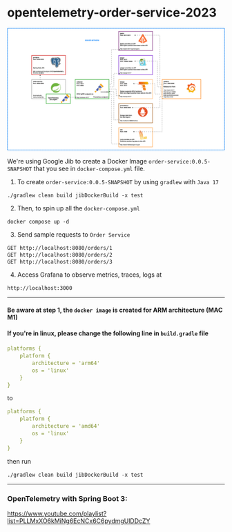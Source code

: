 # opentelemetry-order-service-2023

![Diagram](./gif/diagram.gif)

We're using Google Jib to create a Docker Image `order-service:0.0.5-SNAPSHOT` that you see in `docker-compose.yml` file. 

1. To create `order-service:0.0.5-SNAPSHOT` by using `gradlew` with `Java 17`
```shell
./gradlew clean build jibDockerBuild -x test
```

2. Then, to spin up all the `docker-compose.yml`
```
docker compose up -d
```

3. Send sample requests to `Order Service`
```http request
GET http://localhost:8080/orders/1
GET http://localhost:8080/orders/2
GET http://localhost:8080/orders/3
```

4. Access Grafana to observe metrics, traces, logs at
```
http://localhost:3000
```

---

#### Be aware at step 1, the `docker image` is created for ARM architecture (MAC M1) 
#### If you're in linux, please change the following line in `build.gradle` file
```yaml
platforms {
    platform {
        architecture = 'arm64'
        os = 'linux'
    }
}
```
to
```yaml
platforms {
    platform {
        architecture = 'amd64'
        os = 'linux'
    }
}
```
then run
```shell
./gradlew clean build jibDockerBuild -x test
```

---

### OpenTelemetry with Spring Boot 3: 
https://www.youtube.com/playlist?list=PLLMxXO6kMiNg6EcNCx6C6pydmgUlDDcZY